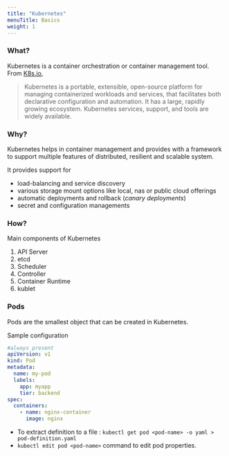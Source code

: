 ```yaml
---
title: "Kubernetes"
menuTitle: Basics
weight: 1
---
```


### What? 
Kubernetes is a container orchestration or container management tool. 
From [K8s.io](https://kubernetes.io/docs/concepts/overview/what-is-kubernetes/), 

> Kubernetes is a portable, extensible, open-source platform for managing containerized workloads and services, that facilitates both declarative configuration and automation. It has a large, rapidly growing ecosystem. Kubernetes services, support, and tools are widely available.

### Why? 
Kubernetes helps in container management and provides with a framework to support multiple features of distributed, resilient and scalable system. 

It provides support for
- load-balancing and service discovery
- various storage mount options like local, nas or public cloud offerings
- automatic deployments and rollback (_canary deployments_)
- secret and configuration managements

### How?

Main components of Kubernetes 
1. API Server
2. etcd
3. Scheduler
4. Controller
5. Container Runtime
6. kublet


### Pods

Pods are the smallest object that can be created in Kubernetes. 

Sample configuration 

```yaml
#always present
apiVersion: v1 
kind: Pod
metadata:
  name: my-pod
  labels:
    app: myapp 
    tier: backend
spec: 
  containers: 
    - name: nginx-container
      image: nginx
```

- To extract definition to a file : `kubectl get pod <pod-name> -o yaml > pod-definition.yaml`
- `kubectl edit pod <pod-name>` command to edit pod properties.
